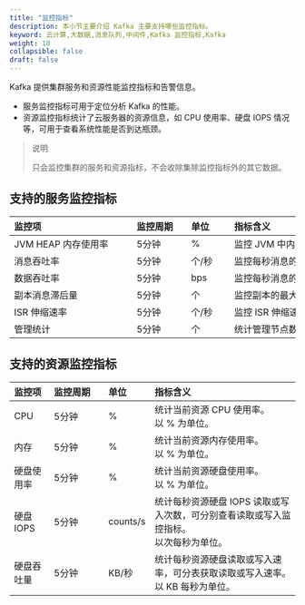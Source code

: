 ```yaml
---
title: "监控指标"
description: 本小节主要介绍 Kafka 主要支持哪些监控指标。 
keyword: 云计算,大数据,消息队列,中间件,Kafka 监控指标,Kafka
weight: 10
collapsible: false
draft: false
---
```


Kafka 提供集群服务和资源性能监控指标和告警信息。
- 服务监控指标可用于定位分析 Kafka 的性能。
- 资源监控指标统计了云服务器的资源信息，如 CPU 使用率、硬盘 IOPS 情况等，可用于查看系统性能是否到达瓶颈。

> 说明
> 
> 只会监控集群的服务和资源指标，不会收除集除监控指标外的其它数据。

## 支持的服务监控指标

| <span style="display:inline-block;width:200px">监控项</span> | <span style="display:inline-block;width:80px">监控周期</span> | <span style="display:inline-block;width:60px">单位</span> | <span style="display:inline-block;width:320px">指标含义</span> |
| :----------------------------------------------------------- | :----------------------------------------------------------- | :-------------------------------------------------------- | :----------------------------------------------------------- |
| JVM HEAP 内存使用率                                          | 5分钟                                                        | %                                                         | 监控 JVM 中内存的使用情况。                                  |
| 消息吞吐率                                                   | 5分钟                                                        | 个/秒                                                     | 监控每秒消息的吞吐情况。                                     |
| 数据吞吐率                                                   | 5分钟                                                        | bps                                                       | 监控每秒消息的数据大小情况。                                 |
| 副本消息滞后量                                               | 5分钟                                                        | 个                                                        | 监控副本的最大滞后量。                                       |
| ISR 伸缩速率                                                 | 5分钟                                                        | 个/秒                                                     | 监控 ISR 伸缩速率。                                          |
| 管理统计                                                     | 5分钟                                                        | 个                                                        | 统计管理节点数和离线分区数。                                 |


## 支持的资源监控指标

| 监控项 | <span style="display:inline-block;width:80px">监控周期</span> | <span style="display:inline-block;width:60px">单位</span> | 指标含义 |
|:--- |:--- |:--- |:--- |
| CPU | 5分钟 | % | 统计当前资源 CPU 使用率。<br />以 % 为单位。 |
| 内存 | 5分钟 | % | 统计当前资源内存使用率。<br />以 % 为单位。 |
| 硬盘使用率 | 5分钟 | % | 统计当前资源硬盘使用率。<br />以 % 为单位。 |
| 硬盘 IOPS | 5分钟 | counts/s | 统计每秒资源硬盘 IOPS 读取或写入次数，可分别查看读取或写入监控指标。<br />以次每秒为单位。 |
| 硬盘吞吐量 | 5分钟 | KB/秒 | 统计每秒资源硬盘读取或写入速率，可分表获取读取或写入速率。<br />以 KB 每秒为单位。 |

